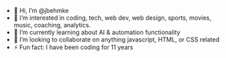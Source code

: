 - 👋 Hi, I’m @jbehmke
- 👀 I’m interested in coding, tech, web dev, web design, sports, movies, music, coaching, analytics.
- 🌱 I’m currently learning about AI & automation functionality
- 💞️ I’m looking to collaborate on anything javascript, HTML, or CSS related
- ⚡ Fun fact: I have been coding for 11 years

<!---
jbehmke/jbehmke is a ✨ special ✨ repository because its `README.md` (this file) appears on your GitHub profile.
You can click the Preview link to take a look at your changes.
--->
